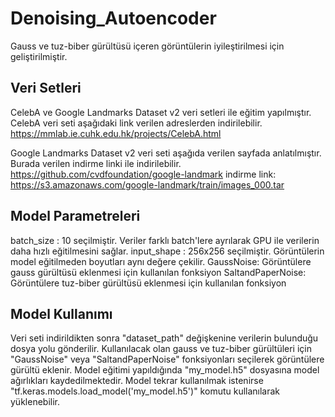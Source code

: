 # Denoising_Autoencoder

Gauss ve tuz-biber gürültüsü içeren görüntülerin iyileştirilmesi için geliştirilmiştir.

## Veri Setleri

CelebA ve Google Landmarks Dataset v2 veri setleri ile eğitim yapılmıştır.
CelebA veri seti aşağıdaki link verilen adreslerden indirilebilir.
    https://mmlab.ie.cuhk.edu.hk/projects/CelebA.html

Google Landmarks Dataset v2 veri seti aşağıda verilen sayfada anlatılmıştır. Burada verilen indirme linki ile indirilebilir.
   https://github.com/cvdfoundation/google-landmark
indirme link:  https://s3.amazonaws.com/google-landmark/train/images_000.tar

## Model Parametreleri

batch_size : 10 seçilmiştir. Veriler farklı batch'lere ayrılarak GPU ile verilerin daha hızlı eğitilmesini sağlar.
input_shape : 256x256 seçilmiştir. Görüntülerin model eğitilmeden boyutları aynı değere çekilir.
GaussNoise: Görüntülere gauss gürültüsü eklenmesi için kullanılan fonksiyon
SaltandPaperNoise: Görüntülere tuz-biber gürültüsü eklenmesi için kullanılan fonksiyon

## Model Kullanımı

Veri seti indirildikten sonra "dataset_path" değişkenine verilerin bulunduğu dosya yolu gönderilir.
Kullanılacak olan gauss ve tuz-biber gürültüleri için "GaussNoise" veya "SaltandPaperNoise" fonksiyonları seçilerek görüntülere gürültü eklenir.
Model eğitimi yapıldığında "my_model.h5" dosyasına model ağırlıkları kaydedilmektedir. 
Model tekrar kullanılmak istenirse "tf.keras.models.load_model('my_model.h5')" komutu kullanılarak yüklenebilir.
